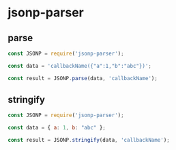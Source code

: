 # jsonp-parser


## parse
```javascript
const JSONP = require('jsonp-parser');

const data = 'callbackName({"a":1,"b":"abc"})';

const result = JSONP.parse(data, 'callbackName');
```

## stringify
```javascript
const JSONP = require('jsonp-parser');

const data = { a: 1, b: "abc" };

const result = JSONP.stringify(data, 'callbackName');
```